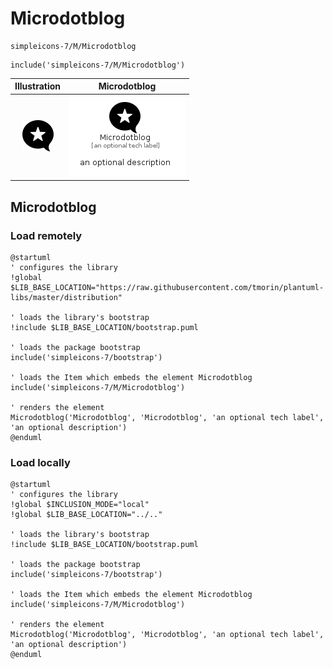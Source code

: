 # Microdotblog


```text
simpleicons-7/M/Microdotblog
```

```text
include('simpleicons-7/M/Microdotblog')
```



| Illustration | Microdotblog |
| :---: | :---: |
| ![illustration for Illustration](../../simpleicons-7/M/Microdotblog.png) | ![illustration for Microdotblog](../../simpleicons-7/M/Microdotblog.Local.png) |




## Microdotblog

### Load remotely
```plantuml
@startuml
' configures the library
!global $LIB_BASE_LOCATION="https://raw.githubusercontent.com/tmorin/plantuml-libs/master/distribution"

' loads the library's bootstrap
!include $LIB_BASE_LOCATION/bootstrap.puml

' loads the package bootstrap
include('simpleicons-7/bootstrap')

' loads the Item which embeds the element Microdotblog
include('simpleicons-7/M/Microdotblog')

' renders the element
Microdotblog('Microdotblog', 'Microdotblog', 'an optional tech label', 'an optional description')
@enduml
```

### Load locally
```plantuml
@startuml
' configures the library
!global $INCLUSION_MODE="local"
!global $LIB_BASE_LOCATION="../.."

' loads the library's bootstrap
!include $LIB_BASE_LOCATION/bootstrap.puml

' loads the package bootstrap
include('simpleicons-7/bootstrap')

' loads the Item which embeds the element Microdotblog
include('simpleicons-7/M/Microdotblog')

' renders the element
Microdotblog('Microdotblog', 'Microdotblog', 'an optional tech label', 'an optional description')
@enduml
```

